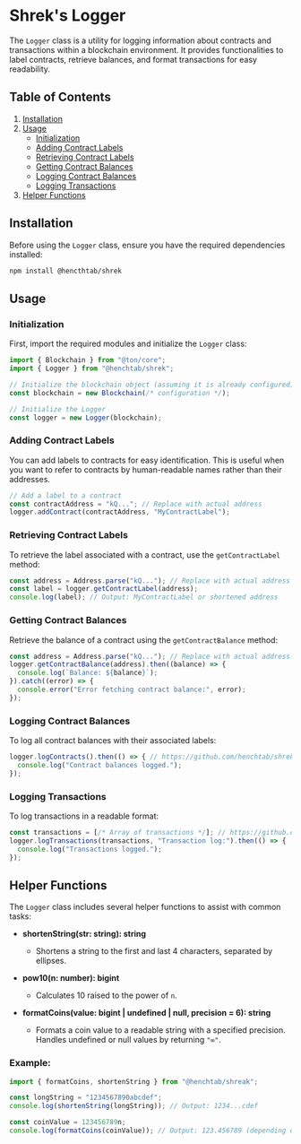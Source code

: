 # Shrek's Logger

The `Logger` class is a utility for logging information about contracts and
transactions within a blockchain environment. It provides functionalities to
label contracts, retrieve balances, and format transactions for easy
readability.

## Table of Contents

1. [Installation](#installation)
2. [Usage](#usage)
   - [Initialization](#initialization)
   - [Adding Contract Labels](#adding-contract-labels)
   - [Retrieving Contract Labels](#retrieving-contract-labels)
   - [Getting Contract Balances](#getting-contract-balances)
   - [Logging Contract Balances](#logging-contract-balances)
   - [Logging Transactions](#logging-transactions)
3. [Helper Functions](#helper-functions)

## Installation

Before using the `Logger` class, ensure you have the required dependencies
installed:

```bash
npm install @hencthtab/shrek
```

## Usage

### Initialization

First, import the required modules and initialize the `Logger` class:

```typescript
import { Blockchain } from "@ton/core";
import { Logger } from "@henchtab/shrek";

// Initialize the blockchain object (assuming it is already configured)
const blockchain = new Blockchain(/* configuration */);

// Initialize the Logger
const logger = new Logger(blockchain);
```

### Adding Contract Labels

You can add labels to contracts for easy identification. This is useful when you
want to refer to contracts by human-readable names rather than their addresses.

```typescript
// Add a label to a contract
const contractAddress = "kQ..."; // Replace with actual address
logger.addContract(contractAddress, "MyContractLabel");
```

### Retrieving Contract Labels

To retrieve the label associated with a contract, use the `getContractLabel`
method:

```typescript
const address = Address.parse("kQ..."); // Replace with actual address
const label = logger.getContractLabel(address);
console.log(label); // Output: MyContractLabel or shortened address
```

### Getting Contract Balances

Retrieve the balance of a contract using the `getContractBalance` method:

```typescript
const address = Address.parse("kQ..."); // Replace with actual address.
logger.getContractBalance(address).then((balance) => {
  console.log(`Balance: ${balance}`);
}).catch((error) => {
  console.error("Error fetching contract balance:", error);
});
```

### Logging Contract Balances

To log all contract balances with their associated labels:

```typescript
logger.logContracts().then(() => { // https://github.com/henchtab/shrek/blob/main/example/tests/Counter.spec.ts#L112
  console.log("Contract balances logged.");
});
```

### Logging Transactions

To log transactions in a readable format:

```typescript
const transactions = [/* Array of transactions */]; // https://github.com/henchtab/shrek/blob/main/example/tests/Counter.spec.ts#L35
logger.logTransactions(transactions, "Transaction log:").then(() => {
  console.log("Transactions logged.");
});
```

## Helper Functions

The `Logger` class includes several helper functions to assist with common
tasks:

- **shortenString(str: string): string**
  - Shortens a string to the first and last 4 characters, separated by ellipses.

- **pow10(n: number): bigint**
  - Calculates 10 raised to the power of `n`.

- **formatCoins(value: bigint | undefined | null, precision = 6): string**
  - Formats a coin value to a readable string with a specified precision.
    Handles undefined or null values by returning `"∞"`.

### Example:

```typescript
import { formatCoins, shortenString } from "@henchtab/shreak";

const longString = "1234567890abcdef";
console.log(shortenString(longString)); // Output: 1234...cdef

const coinValue = 123456789n;
console.log(formatCoins(coinValue)); // Output: 123.456789 (depending on precision)
```
